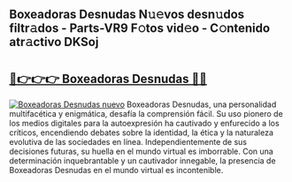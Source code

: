 ## Boxeadoras Desnudas N𝚞𝚎vos desn𝚞dos filtr𝚊dos - Parts-VR9 F𝚘tos vid𝚎o - C𝚘ntenido atr𝚊ctivo DKSoj

# <h2><a href="http://mb3kxn.tromn.icu/?c=Boxeadoras+Desnudas">🔗👉👉👉 Boxeadoras Desnudas 🔗🔗</a></h2>

[![Boxeadoras Desnudas nuevo](https://i.imgur.com/pEAQMta.gif)](http://mb3kxn.tromn.icu/?c=Boxeadoras+Desnudas)
Boxeadoras Desnudas, una personalidad multifacética y enigmática, desafía la comprensión fácil. Su uso pionero de los medios digitales para la autoexpresión ha cautivado y enfurecido a los críticos, encendiendo debates sobre la identidad, la ética y la naturaleza evolutiva de las sociedades en línea. Independientemente de sus decisiones futuras, su huella en el mundo virtual es imborrable. Con una determinación inquebrantable y un cautivador innegable, la presencia de Boxeadoras Desnudas en el mundo virtual es incontenible.
